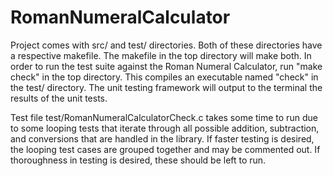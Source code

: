 # RomanNumeralCalculator

Project comes with src/ and test/ directories. Both of these
directories have a respective makefile. The makefile in the
top directory will make both. In order to run the test suite
against the Roman Numeral Calculator, run "make check" in the
top directory. This compiles an executable named "check" in the
test/ directory. The unit testing framework will output to the
terminal the results of the unit tests.

Test file test/RomanNumeralCalculatorCheck.c takes some time to
run due to some looping tests that iterate through all possible
addition, subtraction, and conversions that are handled in the
library. If faster testing is desired, the looping test cases are
grouped together and may be commented out. If thoroughness in
testing is desired, these should be left to run.
